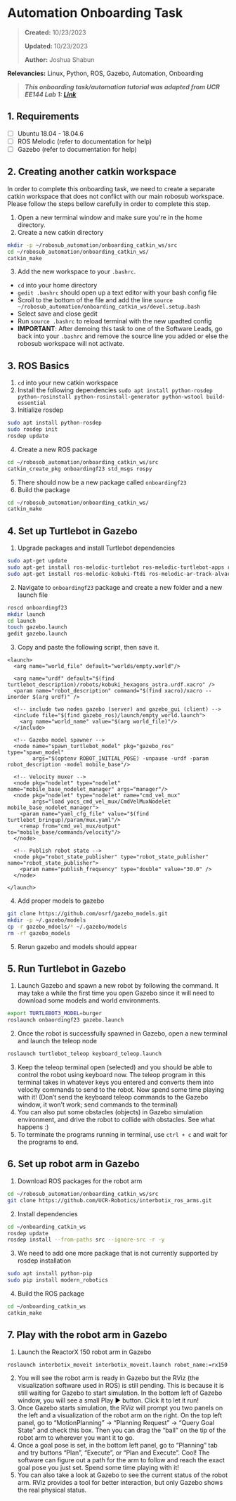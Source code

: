 # Automation Onboarding Task

>**Created:** 10/23/2023
>
>**Updated:** 10/23/2023
>
>**Author:** Joshua Shabun
>

**Relevancies:** Linux, Python, ROS, Gazebo, Automation, Onboarding

> ***This onboarding task/automation tutorial was adapted from UCR EE144 Lab 1: [Link](https://ucr-ee144.readthedocs.io/en/latest/lab1.html)***

## 1. Requirements
- [ ] Ubuntu 18.04 - 18.04.6
- [ ] ROS Melodic (refer to documentation for help)
- [ ] Gazebo (refer to documentation for help)

## 2. Creating another catkin workspace
In order to complete this onboarding task, we need to create a separate catkin workspace that does not conflict with our main robosub workspace. Please follow the steps bellow carefully in order to complete this step.
1. Open a new terminal window and make sure you're in the home directory.
2. Create a new catkin directory
```bash
mkdir -p ~/robosub_automation/onboarding_catkin_ws/src
cd ~/robosub_automation/onboarding_catkin_ws/
catkin_make
```
3. Add the new workspace to your `.bashrc`.
  * `cd` into your home directory
  * `gedit .bashrc` should open up a text editor with your bash config file
  * Scroll to the bottom of the file and add the line `source ~/robosub_automation/onboarding_catkin_ws/devel.setup.bash`
  * Select save and close gedit
  * Run `source .bashrc` to reload terminal with the new upadted config 
  * **IMPORTANT**: After demoing this task to one of the Software Leads, go back into your `.bashrc` and remove the source line you added or else the robosub workspace will not activate.

## 3. ROS Basics
1. `cd` into your new catkin workspace
2. Install the following dependencies
`sudo apt install python-rosdep python-rosinstall python-rosinstall-generator python-wstool build-essential`
3. Initialize rosdep
```bash
sudo apt install python-rosdep
sudo rosdep init
rosdep update
```
4. Create a new ROS package
```bash
cd ~/robosob_automation/onboarding_catkin_ws/src
catkin_create_pkg onboardingf23 std_msgs rospy
```
5. There should now be a new package called `onboardingf23`
6. Build the package
```bash
cd ~/robosub_automation/onboarding_catkin_ws/
catkin_make
```

## 4. Set up Turtlebot in Gazebo
1. Upgrade packages and install Turtlebot dependencies
```bash
sudo apt-get update
sudo apt-get install ros-melodic-turtlebot ros-melodic-turtlebot-apps ros-melodic-turtlebot-interactions ros-melodic-turtlebot-simulator
sudo apt-get install ros-melodic-kobuki-ftdi ros-melodic-ar-track-alvar-msgs
```
2. Navigate to `onboardingf23` package and create a new folder and a new launch file
```bash
roscd onboardingf23
mkdir launch
cd launch
touch gazebo.launch
gedit gazebo.launch
```
3. Copy and paste the following script, then save it.
```
<launch>
  <arg name="world_file" default="worlds/empty.world"/>

  <arg name="urdf" default="$(find turtlebot_description)/robots/kobuki_hexagons_astra.urdf.xacro" />
  <param name="robot_description" command="$(find xacro)/xacro --inorder $(arg urdf)" />

  <!-- include two nodes gazebo (server) and gazebo_gui (client) -->
  <include file="$(find gazebo_ros)/launch/empty_world.launch">
    <arg name="world_name" value="$(arg world_file)"/>
  </include>

  <!-- Gazebo model spawner -->
  <node name="spawn_turtlebot_model" pkg="gazebo_ros" type="spawn_model"
        args="$(optenv ROBOT_INITIAL_POSE) -unpause -urdf -param robot_description -model mobile_base"/>

  <!-- Velocity muxer -->
  <node pkg="nodelet" type="nodelet" name="mobile_base_nodelet_manager" args="manager"/>
  <node pkg="nodelet" type="nodelet" name="cmd_vel_mux"
        args="load yocs_cmd_vel_mux/CmdVelMuxNodelet mobile_base_nodelet_manager">
    <param name="yaml_cfg_file" value="$(find turtlebot_bringup)/param/mux.yaml"/>
    <remap from="cmd_vel_mux/output" to="mobile_base/commands/velocity"/>
  </node>

  <!-- Publish robot state -->
  <node pkg="robot_state_publisher" type="robot_state_publisher" name="robot_state_publisher">
    <param name="publish_frequency" type="double" value="30.0" />
  </node>

</launch>
```
4. Add proper models to gazebo
```bash
git clone https://github.com/osrf/gazebo_models.git
mkdir -p ~/.gazebo/models
cp -r gazebo_mdoels/* ~/.gazebo/models
rm -rf gazebo_models
```
5. Rerun gazebo and models should appear

## 5. Run Turtlebot in Gazebo
1. Launch Gazebo and spawn a new robot by following the command. It may take a while the first time you open Gazebo since it will need to download some models and world environments.
```bash
export TURTLEBOT3_MODEL=burger
roslaunch onbaordingf23 gazebo.launch
```
2. Once the robot is successfully spawned in Gazebo, open a new terminal and launch the teleop node
```bash
roslaunch turtlebot_teleop keyboard_teleop.launch
```
3. Keep the teleop terminal open (selected) and you should be able to control the robot using keyboard now. The teleop program in this terminal takes in whatever keys you entered and converts them into velocity commands to send to the robot. Now spend some time playing with it! (Don’t send the keyboard teleop commands to the Gazebo window, it won’t work; send commands to the terminal)
4. You can also put some obstacles (objects) in Gazebo simulation environment, and drive the robot to collide with obstacles. See what happens :)
5. To terminate the programs running in terminal, use `ctrl + c` and wait for the programs to end.

## 6. Set up robot arm in Gazebo
1. Download ROS packages for the robot arm
```bash
cd ~/robosub_automation/onboarding_catkin_ws/src
git clone https://github.com/UCR-Robotics/interbotix_ros_arms.git
```
2. Install dependencies
```bash
cd ~/onboarding_catkin_ws
rosdep update
rosdep install --from-paths src --ignore-src -r -y
```
3. We need to add one more package that is not currently supported by rosdep installation
```bash
sudo apt install python-pip
sudo pip install modern_robotics
```
4. Build the ROS package
```bash
cd ~/onboarding_catkin_ws
catkin_make
```

## 7. Play with the robot arm in Gazebo
1. Launch the ReactorX 150 robot arm in Gazebo
```bash
roslaunch interbotix_moveit interbotix_moveit.launch robot_name:=rx150 use_gazebo:=true
```
2. You will see the robot arm is ready in Gazebo but the RViz (the visualization software used in ROS) is still pending. This is because it is still waiting for Gazebo to start simulation. In the bottom left of Gazebo window, you will see a small Play ▶ button. Click it to let it run!
3. Once Gazebo starts simulation, the RViz will prompt you two panels on the left and a visualization of the robot arm on the right. On the top left panel, go to “MotionPlanning” -> “Planning Request” -> “Query Goal State” and check this box. Then you can drag the “ball” on the tip of the robot arm to wherever you want it to go.
4. Once a goal pose is set, in the bottom left panel, go to “Planning” tab and try buttons “Plan”, “Execute”, or “Plan and Execute”. Cool! The software can figure out a path for the arm to follow and reach the exact goal pose you just set. Spend some time playing with it!
5. You can also take a look at Gazebo to see the current status of the robot arm. RViz provides a tool for better interaction, but only Gazebo shows the real physical status.
